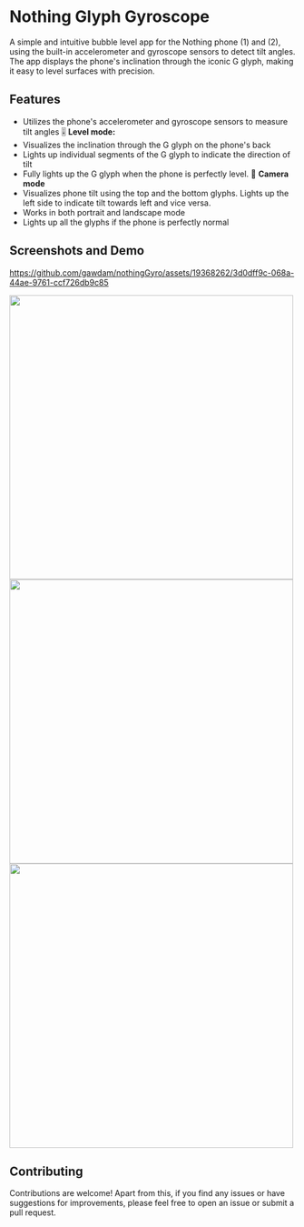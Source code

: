 # Nothing Glyph Gyroscope

A simple and intuitive bubble level app for the Nothing phone (1) and (2), using the built-in accelerometer and gyroscope sensors to detect tilt angles. The app displays the phone's inclination through the iconic G glyph, making it easy to level surfaces with precision.

## Features

- Utilizes the phone's accelerometer and gyroscope sensors to measure tilt angles
🎚️ **Level mode:**
- Visualizes the inclination through the G glyph on the phone's back
- Lights up individual segments of the G glyph to indicate the direction of tilt
- Fully lights up the G glyph when the phone is perfectly level.
📸 **Camera mode**
- Visualizes phone tilt using the top and the bottom glyphs. Lights up the left side to indicate tilt towards left and vice versa.
- Works in both portrait and landscape mode
- Lights up all the glyphs if the phone is perfectly normal


## Screenshots and Demo





https://github.com/gawdam/nothingGyro/assets/19368262/3d0dff9c-068a-44ae-9761-ccf726db9c85

<img src="https://github.com/gawdam/nothingGyro/assets/19368262/4e712471-c639-47ed-b627-1907970cd18d" height="500">

<img src="https://github.com/gawdam/nothingGyro/blob/main/individual_glyphs.gif" height="500">

<img src="https://github.com/gawdam/nothingGyro/blob/main/surface_levelling.gif" height="500">

 
## Contributing


Contributions are welcome! Apart from this, if you find any issues or have suggestions for improvements, please feel free to open an issue or submit a pull request.



